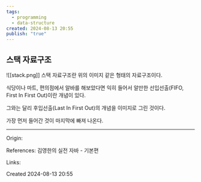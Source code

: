 ```yaml
---
tags:
  - programming
  - data-structure
created: 2024-08-13 20:55
publish: "true"
---
```


## 스택 자료구조
![[stack.png]]
스택 자료구조란 위의 이미지 같은 형태의 자료구조이다. 

식당이나 마트, 편의점에서 알바를 해보았다면 익히 들어서 알만한 선입선출(FIFO, First In First Out)이란 개념이 있다.

그와는 달리 후입선출(Last In First Out)의 개념을 이미지로 그린 것이다.

가장 먼저 들어간 것이 마지막에 빠져 나온다.

---
Origin: 

References: 김영한의 실전 자바 - 기본편

Links: 

Created 2024-08-13 20:55